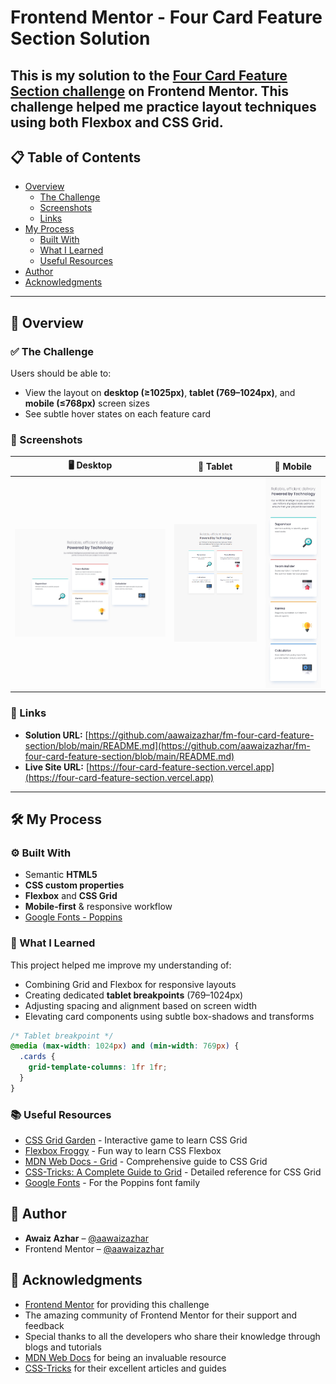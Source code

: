 # Frontend Mentor - Four Card Feature Section Solution

This is my solution to the [Four Card Feature Section challenge](https://www.frontendmentor.io/challenges/four-card-feature-section-weK1eFYK) on Frontend Mentor. This challenge helped me practice layout techniques using both Flexbox and CSS Grid.
---

## 📋 Table of Contents

- [Overview](#overview)
  - [The Challenge](#the-challenge)
  - [Screenshots](#screenshots)
  - [Links](#links)
- [My Process](#my-process)
  - [Built With](#built-with)
  - [What I Learned](#what-i-learned)
  - [Useful Resources](#useful-resources)
- [Author](#author)
- [Acknowledgments](#acknowledgments)

---

## 📌 Overview

### ✅ The Challenge

Users should be able to:

- View the layout on **desktop (≥1025px)**, **tablet (769–1024px)**, and **mobile (≤768px)** screen sizes
- See subtle hover states on each feature card

### 📸 Screenshots

| 🖥️ Desktop | 📱 Tablet | 📱 Mobile |
|------------|-----------|-----------|
| ![Desktop](./screenshots/desktop-screenshot.jpg) | ![Tablet](./screenshots/tablet-screenshot.png) | ![Mobile](./screenshots/mobile-screenshot.jpg) |



### 🔗 Links

- **Solution URL:** [https://github.com/aawaizazhar/fm-four-card-feature-section/blob/main/README.md](https://github.com/aawaizazhar/fm-four-card-feature-section/blob/main/README.md)
- **Live Site URL:** [https://four-card-feature-section.vercel.app](https://four-card-feature-section.vercel.app)

---

## 🛠️ My Process

### ⚙️ Built With

- Semantic **HTML5**
- **CSS custom properties**
- **Flexbox** and **CSS Grid**
- **Mobile-first** & responsive workflow
- [Google Fonts - Poppins](https://fonts.google.com/specimen/Poppins)

### 🧠 What I Learned

This project helped me improve my understanding of:

- Combining Grid and Flexbox for responsive layouts
- Creating dedicated **tablet breakpoints** (769–1024px)
- Adjusting spacing and alignment based on screen width
- Elevating card components using subtle box-shadows and transforms

```css
/* Tablet breakpoint */
@media (max-width: 1024px) and (min-width: 769px) {
  .cards {
    grid-template-columns: 1fr 1fr;
  }
}
```

### 📚 Useful Resources

- [CSS Grid Garden](https://cssgridgarden.com/) - Interactive game to learn CSS Grid
- [Flexbox Froggy](https://flexboxfroggy.com/) - Fun way to learn CSS Flexbox
- [MDN Web Docs - Grid](https://developer.mozilla.org/en-US/docs/Web/CSS/CSS_Grid_Layout) - Comprehensive guide to CSS Grid
- [CSS-Tricks: A Complete Guide to Grid](https://css-tricks.com/snippets/css/complete-guide-grid/) - Detailed reference for CSS Grid
- [Google Fonts](https://fonts.google.com/) - For the Poppins font family

## 👤 Author

- **Awaiz Azhar** – [@aawaizazhar](https://github.com/aawaizazhar)  
- Frontend Mentor – [@aawaizazhar](https://www.frontendmentor.io/profile/aawaizazhar)

## 🙏 Acknowledgments

- [Frontend Mentor](https://www.frontendmentor.io) for providing this challenge
- The amazing community of Frontend Mentor for their support and feedback
- Special thanks to all the developers who share their knowledge through blogs and tutorials
- [MDN Web Docs](https://developer.mozilla.org/) for being an invaluable resource
- [CSS-Tricks](https://css-tricks.com/) for their excellent articles and guides
